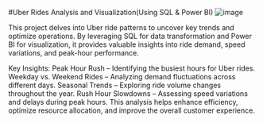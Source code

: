 #Uber Rides Analysis and Visualization(Using SQL & Power BI)
![image](https://github.com/user-attachments/assets/a050afd7-f4f8-4072-aa44-b91837e687aa)


This project delves into Uber ride patterns to uncover key trends and optimize operations. By leveraging SQL for data transformation and Power BI for visualization, it provides valuable insights into ride demand, speed variations, and peak-hour performance.

Key Insights:
Peak Hour Rush – Identifying the busiest hours for Uber rides.
Weekday vs. Weekend Rides – Analyzing demand fluctuations across different days.
Seasonal Trends – Exploring ride volume changes throughout the year.
Rush Hour Slowdowns – Assessing speed variations and delays during peak hours.
This analysis helps enhance efficiency, optimize resource allocation, and improve the overall customer experience.
